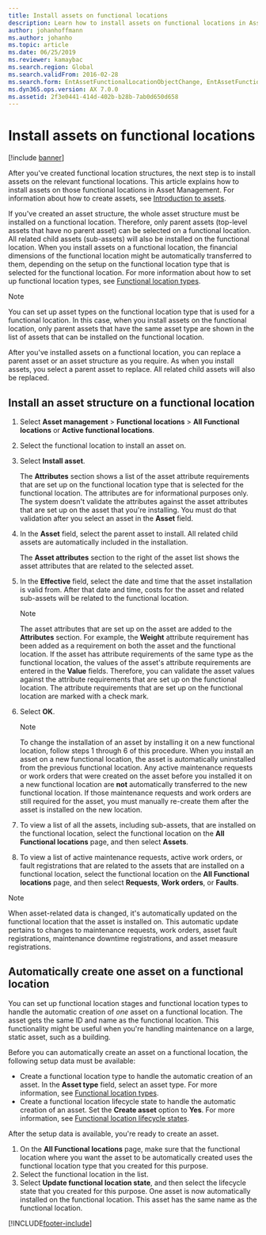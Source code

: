 ```yaml
---
title: Install assets on functional locations
description: Learn how to install assets on functional locations in Asset Management, including an outline and process for installing asset structures on functional locations.
author: johanhoffmann
ms.author: johanho
ms.topic: article
ms.date: 06/25/2019
ms.reviewer: kamaybac
ms.search.region: Global
ms.search.validFrom: 2016-02-28
ms.search.form: EntAssetFunctionalLocationObjectChange, EntAssetFunctionalLocationObjectInstall, EntAssetFunctionalLocationObject
ms.dyn365.ops.version: AX 7.0.0
ms.assetid: 2f3e0441-414d-402b-b28b-7ab0d650d658
---
```


# Install assets on functional locations

[!include [banner](../../includes/banner.md)]

 

After you've created functional location structures, the next step is to install assets on the relevant functional locations. This article explains how to install assets on those functional locations in Asset Management. For information about how to create assets, see [Introduction to assets](../objects/introduction-to-objects.md).

If you've created an asset structure, the whole asset structure must be installed on a functional location. Therefore, only parent assets (top-level assets that have no parent asset) can be selected on a functional location. All related child assets (sub-assets) will also be installed on the functional location. When you install assets on a functional location, the financial dimensions of the functional location might be automatically transferred to them, depending on the setup on the functional location type that is selected for the functional location. For more information about how to set up functional location types, see [Functional location types](../setup-for-functional-locations/functional-location-types.md).

> [!NOTE]
> You can set up asset types on the functional location type that is used for a functional location. In this case, when you install assets on the functional location, only parent assets that have the same asset type are shown in the list of assets that can be installed on the functional location.

After you've installed assets on a functional location, you can replace a parent asset or an asset structure as you require. As when you install assets, you select a parent asset to replace. All related child assets will also be replaced. 


## Install an asset structure on a functional location

1. Select **Asset management** \> **Functional locations** \> **All Functional locations** or **Active functional locations**.
2. Select the functional location to install an asset on.
3. Select **Install asset**.

    The **Attributes** section shows a list of the asset attribute requirements that are set up on the functional location type that is selected for the functional location. The attributes are for informational purposes only. The system doesn't validate the attributes against the asset attributes that are set up on the asset that you're installing. You must do that validation after you select an asset in the **Asset** field.

4. In the **Asset** field, select the parent asset to install. All related child assets are automatically included in the installation.

    The **Asset attributes** section to the right of the asset list shows the asset attributes that are related to the selected asset.

5. In the **Effective** field, select the date and time that the asset installation is valid from. After that date and time, costs for the asset and related sub-assets will be related to the functional location.

    > [!NOTE]
    > The asset attributes that are set up on the asset are added to the **Attributes** section. For example, the **Weight** attribute requirement has been added as a requirement on both the asset and the functional location. If the asset has attribute requirements of the same type as the functional location, the values of the asset's attribute requirements are entered in the **Value** fields. Therefore, you can validate the asset values against the attribute requirements that are set up on the functional location. The attribute requirements that are set up on the functional location are marked with a check mark.

6. Select **OK**.

    > [!NOTE]
    > To change the installation of an asset by installing it on a new functional location, follow steps 1 through 6 of this procedure. When you install an asset on a new functional location, the asset is automatically uninstalled from the previous functional location. Any active maintenance requests or work orders that were created on the asset before you installed it on a new functional location are **not** automatically transferred to the new functional location. If those maintenance requests and work orders are still required for the asset, you must manually re-create them after the asset is installed on the new location.

7. To view a list of all the assets, including sub-assets, that are installed on the functional location, select the functional location on the **All Functional locations** page, and then select **Assets**.
8. To view a list of active maintenance requests, active work orders, or fault registrations that are related to the assets that are installed on a functional location, select the functional location on the **All Functional locations** page, and then select **Requests**, **Work orders**, or **Faults**.

> [!NOTE]
> When asset-related data is changed, it's automatically updated on the functional location that the asset is installed on. This automatic update pertains to changes to maintenance requests, work orders, asset fault registrations, maintenance downtime registrations, and asset measure registrations.

## Automatically create one asset on a functional location

You can set up functional location stages and functional location types to handle the automatic creation of *one* asset on a functional location. The asset gets the same ID and name as the functional location. This functionality might be useful when you're handling maintenance on a large, static asset, such as a building.

Before you can automatically create an asset on a functional location, the following setup data must be available:

- Create a functional location type to handle the automatic creation of an asset. In the **Asset type** field, select an asset type. For more information, see [Functional location types](../setup-for-functional-locations/functional-location-types.md).
- Create a functional location lifecycle state to handle the automatic creation of an asset. Set the **Create asset** option to **Yes**. For more information, see [Functional location lifecycle states](../setup-for-functional-locations/functional-location-stages.md).

After the setup data is available, you're ready to create an asset.

1. On the **All Functional locations** page, make sure that the functional location where you want the asset to be automatically created uses the functional location type that you created for this purpose.
2. Select the functional location in the list.
3. Select **Update functional location state**, and then select the lifecycle state that you created for this purpose. One asset is now automatically installed on the functional location. This asset has the same name as the functional location.


[!INCLUDE[footer-include](../../../includes/footer-banner.md)]